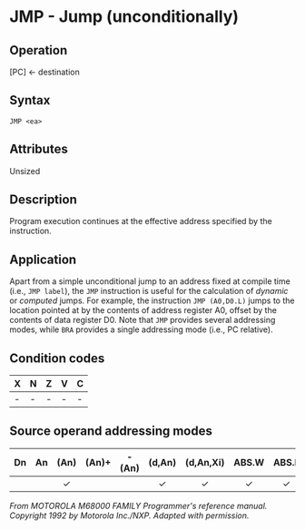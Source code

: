 # JMP - Jump (unconditionally)

## Operation
[PC] ← destination

## Syntax
```assembly
JMP <ea>
```
## Attributes
Unsized

## Description
Program execution continues at the effective address specified by the instruction.

## Application
Apart from a simple unconditional jump to an address fixed at compile time (i.e., `JMP label`), the `JMP` instruction is useful for the calculation of *dynamic* or *computed* jumps. For example, the instruction `JMP (A0,D0.L)` jumps to the location pointed at by the contents of address register A0, offset by the contents of data register D0. Note that `JMP` provides several addressing modes, while `BRA` provides a single addressing mode (i.e., PC relative).

## Condition codes
|X|N|Z|V|C|
|--|--|--|--|--|
|-|-|-|-|-|

## Source operand addressing modes
|Dn|An|(An)|(An)+|-(An)|(d,An)|(d,An,Xi)|ABS.W|ABS.L|(d,PC)|(d,PC,Xn)|imm|
|:-:|:-:|:-:|:-:|:-:|:-:|:-:|:-:|:-:|:-:|:-:|:-:|
|||✓|||✓|✓|✓|✓|✓|✓||

*From MOTOROLA M68000 FAMILY Programmer's reference manual. Copyright 1992 by Motorola Inc./NXP. Adapted with permission.*